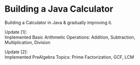 # Building a Java Calculator

Building a Calculator in Java & gradually improving it. </br>

Update [1]: </br>
Implemented Basic Arithmetic Operations: Addition, Subtraction, Multiplication, Division

Update [2]: </br>
Implemented PreAlgebra Topics: Prime Factorization, GCF, LCM